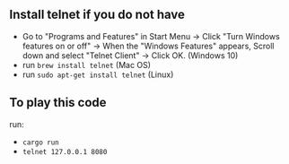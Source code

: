 
## Install telnet if you do not have
 - Go to "Programs and Features" in Start Menu -> Click "Turn Windows features on or off" -> When the "Windows Features" appears, Scroll down and select "Telnet Client" -> Click OK. (Windows 10)
 - run `brew install telnet` (Mac OS)
 - run `sudo apt-get install telnet` (Linux)

## To play this code
run:
 - `cargo run` 
 - `telnet 127.0.0.1 8080`
